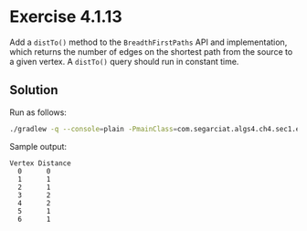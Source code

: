 # Exercise 4.1.13

Add a `distTo()` method to the `BreadthFirstPaths` API and implementation,
which returns the number of edges on the shortest path from the source to
a given vertex. A `distTo()` query should run in constant time.

## Solution

Run as follows:

```bash
./gradlew -q --console=plain -PmainClass=com.segarciat.algs4.ch4.sec1.ex13.TestSearch run --args='algs4-data/tinyG.txt 0'
```

Sample output:

```text
Vertex Distance
  0      0
  1      1
  2      1
  3      2
  4      2
  5      1
  6      1
```